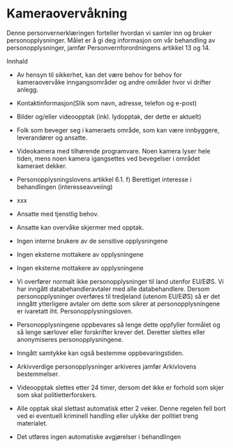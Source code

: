 # Kameraovervåkning


  

Denne personvernerklæringen forteller hvordan vi samler inn og bruker personopplysninger. Målet er å gi deg informasjon om vår behandling av personopplysninger, jamfør Personvernforordningens artikkel 13 og 14.

  

Innhald

*   Av hensyn til sikkerhet, kan det være behov for behov for kameraovervåke inngangsområder og andre områder hvor vi drifter anlegg.  
    
*   Kontaktinformasjon(Slik som navn, adresse, telefon og e-post)  
    
*   Bilder og/eller videoopptak (inkl. lydopptak, der dette er aktuelt)  
    
*   Folk som beveger seg i kameraets område, som kan være innbyggere, leverandører og ansatte.  
    
*   Videokamera med tilhørende programvare. Noen kamera lyser hele tiden, mens noen kamera igangsettes ved bevegelser i området kameraet dekker.  
    
*   Personopplysningslovens artikkel 6.1. f) Berettiget interesse i behandlingen (interesseavveiing)  
    
*   xxx  
    
*   Ansatte med tjenstlig behov.  
    
*   Ansatte kan overvåke skjermer med opptak.  
    
*   Ingen interne brukere av de sensitive opplysningene  
    
*   Ingen eksterne mottakere av opplysningene  
    
*   Ingen eksterne mottakere av opplysningene  
    
*   Vi overfører normalt ikke personopplysninger til land utenfor EU/EØS. Vi har inngått databehandleravtaler med alle databehandlere. Dersom personopplysninger overføres til tredjeland (utenom EU/EØS) så er det inngått ytterligere avtaler om dette som sikrer at personopplysningene er ivaretatt iht. Personopplysningsloven.  
    
*   Personopplysningene oppbevares så lenge dette oppfyller formålet og så lenge særlover eller forskrifter krever det. Deretter slettes eller anonymiseres personopplysningene.  
    
*   Inngått samtykke kan også bestemme oppbevaringstiden.  
    
*   Arkivverdige personopplysninger arkiveres jamfør Arkivlovens bestemmelser.  
    
*   Videoopptak slettes etter 24 timer, dersom det ikke er forhold som skjer som skal politietterforskers.  
    
*   Alle opptak skal slettast automatisk etter 2 veker. Denne regelen fell bort ved ei eventuell kriminell handling eller ulykke der politiet treng materialet.  
    
*   Det utføres ingen automatiske avgjørelser i behandlingen